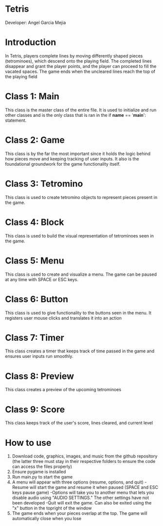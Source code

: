 # Tetris
Developer: Angel Garcia Mejia

# Introduction
In Tetris, players complete lines by moving differently shaped pieces (tetrominoes), which descend onto the playing field. The completed lines disappear and grant the player points, and the player can proceed to fill the vacated spaces. The game ends when the uncleared lines reach the top of the playing field

# Class 1: Main
This class is the master class of the entire file. It is used to initialize and run other classes and is the only class that is ran in the if __name__ == '__main__': statement.

# Class 2: Game
This class is by the far the most important since it holds the logic behind how pieces move and keeping tracking of user inputs. It also is the foundational groundwork for the game functionality itself.

# Class 3: Tetromino
This class is used to create tetromino objects to represent pieces present in the game.

# Class 4: Block
This class is used to build the visual representation of tetrominoes seen in the game.

# Class 5: Menu
This class is used to create and visualize a menu. The game can be paused at any time with SPACE or ESC keys.

# Class 6: Button
This class is used to give functionality to the buttons seen in the menu. It registers user mouse clicks and translates it into an action

# Class 7: Timer
This class creates a timer that keeps track of time passed in the game and ensures user inputs run smoothly.

# Class 8: Preview
This class creates a preview of the upcoming tetrominoes

# Class 9: Score
This class keeps track of the user's score, lines cleared, and current level

# How to use
1) Download code, graphics, images, and music from the github repository (the latter three must stay in their respective folders to ensure the code can access the files properly)
1) Ensure pygame is installed
3) Run main.py to start the game
4) A menu will appear with three options (resume, options, and quit)
   -Resume will start the game and resume it when paused (SPACE and ESC keys pause game)
   -Options will take you to another menu that lets you disable audio using "AUDIO SETTINGS." The other settings have not been developed
   -Quit will exit the game. Can also be exited using the "x" button in the topright of the window
5) The game ends when your pieces overlap at the top. The game will automatically close when you lose
